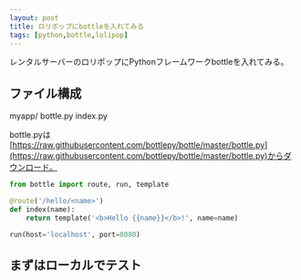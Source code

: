 ```yaml
---
layout: post
title: ロリポップにbottleを入れてみる
tags: [python,bottle,lolipop]
---
```


レンタルサーバーのロリポップにPythonフレームワークbottleを入れてみる。

## ファイル構成

myapp/ bottle.py
       index.py

bottle.pyは[https://raw.githubusercontent.com/bottlepy/bottle/master/bottle.py](https://raw.githubusercontent.com/bottlepy/bottle/master/bottle.py)からダウンロード。

```index.py
from bottle import route, run, template

@route('/hello/<name>')
def index(name):
    return template('<b>Hello {{name}}</b>!', name=name)

run(host='localhost', port=8080)
```

## まずはローカルでテスト
